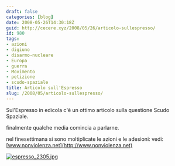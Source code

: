 ```yaml
---
draft: false
categories: [blog]
date: 2008-05-26T14:30:18Z
guid: http://cecere.xyz/2008/05/26/articolo-sullespresso/
id: 980
tags:
- azioni
- digiuno
- disarmo-nucleare
- Europa
- guerra
- Movimento
- petizione
- scudo-spaziale
title: Articolo sull'Espresso
slug: /2008/05/articolo-sullespresso/
---
```


Sul'Espresso in edicola c'è un ottimo articolo sulla questione Scudo Spaziale.
  
finalmente qualche media comincia a parlarne.

nel finesettimana si sono moltiplicate le azioni e le adesioni: vedi: [www.nonviolenza.net](http://www.nonviolenza.net)

[![espresso_2305.jpg](http://cecere.xyz/wp-content/uploads/sites/3/2008/05/espresso_2305.jpg)](http://cecere.xyz/wp-content/uploads/sites/3/2008/05/espresso_2305.pdf "espresso_2305.pdf")